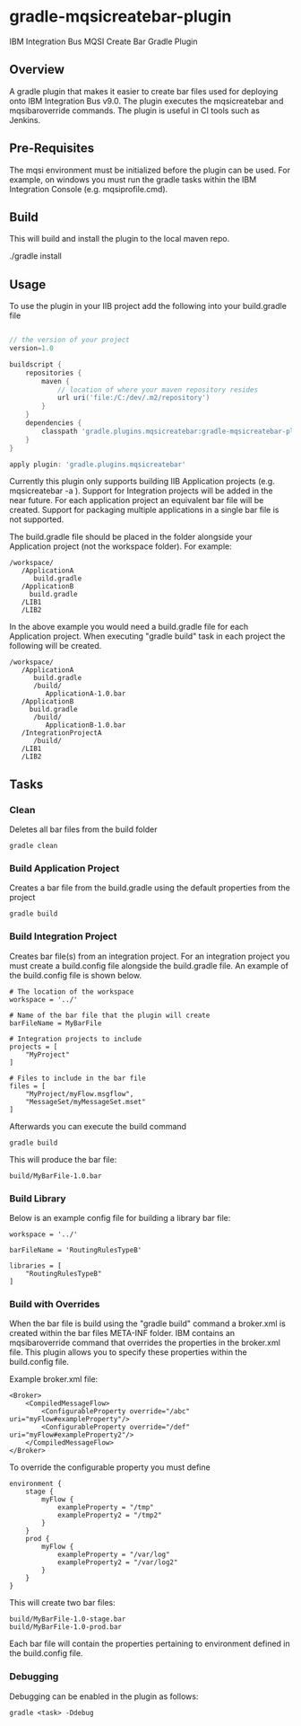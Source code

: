 # gradle-mqsicreatebar-plugin
IBM Integration Bus MQSI Create Bar Gradle Plugin

Overview
--------

A gradle plugin that makes it easier to create bar files used for deploying onto IBM Integration Bus v9.0. The plugin executes the mqsicreatebar and mqsibaroverride commands. The plugin is useful in CI tools such as Jenkins.

Pre-Requisites
--------------

The mqsi environment must be initialized before the plugin can be used. For example, on windows you must run the gradle tasks within the IBM Integration Console (e.g. mqsiprofile.cmd).

Build
-----

This will build and install the plugin to the local maven repo.

./gradle install

Usage
-----

To use the plugin in your IIB project add the following into your build.gradle file

```groovy

// the version of your project
version=1.0

buildscript {
	repositories {
        maven {
			// location of where your maven repository resides
			url uri('file:/C:/dev/.m2/repository')	
        }
    }
    dependencies {
        classpath 'gradle.plugins.mqsicreatebar:gradle-mqsicreatebar-plugin:1.1'
    }
}

apply plugin: 'gradle.plugins.mqsicreatebar'
```

Currently this plugin only supports building IIB Application projects (e.g. mqsicreatebar -a <applicationName>). Support for Integration projects will be added in the near future. For each application project an equivalent bar file will be created. Support for packaging multiple applications in a single bar file is not supported.

The build.gradle file should be placed in the folder alongside your Application project (not the workspace folder). For example:

```
/workspace/
   /ApplicationA
      build.gradle
   /ApplicationB
     build.gradle
   /LIB1
   /LIB2
```   
   
In the above example you would need a build.gradle file for each Application project. When executing "gradle build" task in each project the following will be created.

```
/workspace/
   /ApplicationA
      build.gradle
      /build/
         ApplicationA-1.0.bar
   /ApplicationB
     build.gradle
      /build/
         ApplicationB-1.0.bar
   /IntegrationProjectA
      /build/
   /LIB1
   /LIB2
```

Tasks
-----

### Clean ###
Deletes all bar files from the build folder

```
gradle clean
```

### Build Application Project ###
Creates a bar file from the build.gradle using the default properties from the project

```
gradle build
```

### Build Integration Project ###
Creates bar file(s) from an integration project. For an integration project you must create a build.config file alongside the build.gradle file. An example of the build.config file is shown below.

```
# The location of the workspace
workspace = '../'

# Name of the bar file that the plugin will create
barFileName = MyBarFile

# Integration projects to include
projects = [
	"MyProject"
]

# Files to include in the bar file
files = [
	"MyProject/myFlow.msgflow",
	"MessageSet/myMessageSet.mset"
]
```

Afterwards you can execute the build command

```
gradle build
```

This will produce the bar file: 

```
build/MyBarFile-1.0.bar
```

### Build Library ###
Below is an example config file for building a library bar file:

```
workspace = '../'

barFileName = 'RoutingRulesTypeB'

libraries = [
	"RoutingRulesTypeB"	
]
```

### Build with Overrides ###
When the bar file is build using the "gradle build" command a broker.xml is created within the bar files META-INF folder. IBM contains an mqsibaroverride command that overrides the properties in the broker.xml file. This plugin allows you to specify these properties within the build.config file.

Example broker.xml file:

```
<Broker>
	<CompiledMessageFlow>
		<ConfigurableProperty override="/abc" uri="myFlow#exampleProperty"/>
		<ConfigurableProperty override="/def" uri="myFlow#exampleProperty2"/>
	</CompiledMessageFlow>
</Broker>
```

To override the configurable property you must define 

```
environment {
	stage {
		myFlow {
			exampleProperty = "/tmp"
			exampleProperty2 = "/tmp2"
		}
	}
	prod {
		myFlow {
			exampleProperty = "/var/log"
			exampleProperty2 = "/var/log2"
		}
	}
}
```

This will create two bar files:

```
build/MyBarFile-1.0-stage.bar
build/MyBarFile-1.0-prod.bar
```

Each bar file will contain the properties pertaining to environment defined in the build.config file.

### Debugging ###
Debugging can be enabled in the plugin as follows:


```
gradle <task> -Ddebug

```

